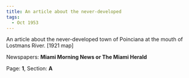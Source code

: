 ```yaml
---  
title: An article about the never-developed  
tags:  
  - Oct 1953  
---  
```

  
An article about the never-developed town of Poinciana at the mouth of Lostmans River. [1921 map]  
  
Newspapers: **Miami Morning News or The Miami Herald**  
  
Page: **1**, Section: **A** 
